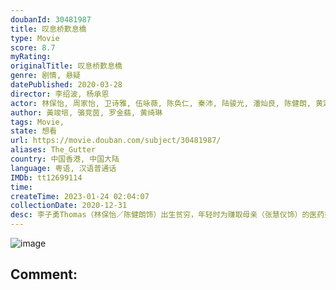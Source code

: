 ```yaml
---
doubanId: 30481987
title: 叹息桥歎息橋
type: Movie
score: 8.7
myRating: 
originalTitle: 叹息桥歎息橋
genre: 剧情, 悬疑
datePublished: 2020-03-28
director: 李绍波, 杨承恩
actor: 林保怡, 周家怡, 卫诗雅, 伍咏薇, 陈奂仁, 秦沛, 陆骏光, 潘灿良, 陈健朗, 黄定谦, 刘兆铭, 郭锋, 杨偲泳, 谈善言, 岑珈其, 唐宁, 黄文慧, 黄溢濠, 凌文龙, 艾威, 易健儿, 杨伟伦, 黄子澄, 梁诺妍, 邵美君, 刘皓岚, 张慧仪, 李思函, 梁健平, 周祉君, 郭思琳, 余达志
author: 黃竣培, 骆竞茵, 罗金翡, 黄绮琳
tags: Movie, 
state: 想看
url: https://movie.douban.com/subject/30481987/
aliases: The_Gutter
country: 中国香港, 中国大陆
language: 粤语, 汉语普通话
IMDb: tt12699114
time: 
createTime: 2023-01-24 02:04:07
collectionDate: 2020-12-31
desc: 李子勇Thomas（林保怡／陈健朗饰）出生贫穷，年轻时为赚取母亲（张慧仪饰）的医药费，拼命打工赚钱，认识了同在茶餐厅打工的少女方小薇Sammy（周家怡／谈善言饰），自此变成好朋友。茶餐厅老板（秦沛／艾...
---
```


![image](p2600142458.jpg)

Comment: 
---

